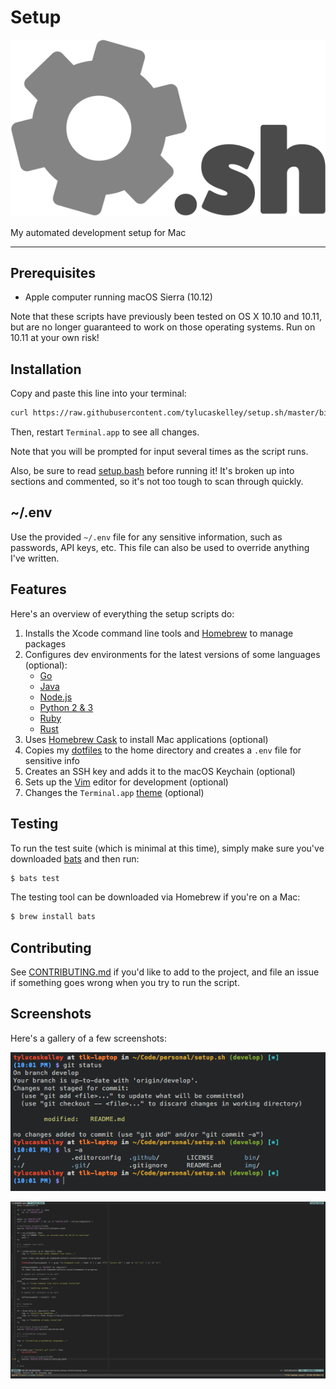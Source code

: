 # Setup

![logo](img/logo.png)

My automated development setup for Mac

---

## Prerequisites

* Apple computer running macOS Sierra (10.12)

Note that these scripts have previously been tested on OS X 10.10 and 10.11, but
are no longer guaranteed to work on those operating systems. Run on 10.11 at your
own risk!

## Installation

Copy and paste this line into your terminal:

```sh
curl https://raw.githubusercontent.com/tylucaskelley/setup.sh/master/bin/setup.bash -o setup.bash && caffeinate -i bash setup.bash
```

Then, restart `Terminal.app` to see all changes.

Note that you will be prompted for input several times as the script runs.

Also, be sure to read [setup.bash](bin/setup.bash) before running it! It's
broken up into sections and commented, so it's not too tough to scan through
quickly.

## ~/.env

Use the provided `~/.env` file for any sensitive information, such as passwords,
API keys, etc. This file can also be used to override anything I've written.

## Features

Here's an overview of everything the setup scripts do:

1. Installs the Xcode command line tools and [Homebrew](bin/scripts/brew.bash)
   to manage packages
2. Configures dev environments for the latest versions of some languages (optional):
    * [Go](bin/scripts/go.bash)
    * [Java](bin/scripts/java.bash)
    * [Node.js](bin/scripts/node.bash)
    * [Python 2 & 3](bin/scripts/python.bash)
    * [Ruby](bin/scripts/ruby.bash)
    * [Rust](bin/scripts/rust.bash)
3. Uses [Homebrew Cask](bin/scripts/brew-cask.bash) to install Mac applications (optional)
4. Copies my [dotfiles](bin/dotfiles) to the home directory and creates a `.env` file for sensitive info
5. Creates an SSH key and adds it to the macOS Keychain (optional)
6. Sets up the [Vim](bin/scripts/vim.bash) editor for development (optional)
7. Changes the `Terminal.app` [theme](bin/scripts/terminal.bash) (optional)

## Testing

To run the test suite (which is minimal at this time), simply make sure you've downloaded
[bats](https://github.com/sstephenson/bats) and then run:

```bash
$ bats test
```

The testing tool can be downloaded via Homebrew if you're on a Mac:

```bash
$ brew install bats
```

## Contributing

See [CONTRIBUTING.md](.github/CONTRIBUTING.md) if you'd like to add to the project,
and file an issue if something goes wrong when you try to run the script.

## Screenshots

Here's a gallery of a few screenshots:

![Terminal](img/screenshots/terminal.png)

![Vim](img/screenshots/vim.png)
